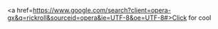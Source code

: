 <a href=https://www.google.com/search?client=opera-gx&q=rickroll&sourceid=opera&ie=UTF-8&oe=UTF-8#>Click for cool</a>
